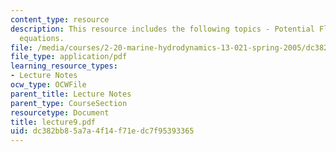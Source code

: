 ```yaml
---
content_type: resource
description: This resource includes the following topics - Potential Flow, and Navier-Stokes
  equations.
file: /media/courses/2-20-marine-hydrodynamics-13-021-spring-2005/dc382bb85a7a4f14f71edc7f95393365_lecture9.pdf
file_type: application/pdf
learning_resource_types:
- Lecture Notes
ocw_type: OCWFile
parent_title: Lecture Notes
parent_type: CourseSection
resourcetype: Document
title: lecture9.pdf
uid: dc382bb8-5a7a-4f14-f71e-dc7f95393365
---
```


